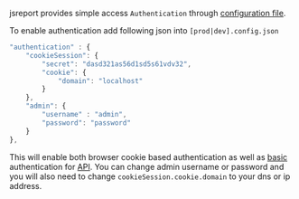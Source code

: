 jsreport provides simple access `Authentication` through [configuration file](https://github.com/jsreport/jsreport/blob/master/config.md).

To enable authentication add following json into `[prod|dev].config.json`

```js
"authentication" : {
	"cookieSession": {
        "secret": "dasd321as56d1sd5s61vdv32",
        "cookie": {
            "domain": "localhost"
        }
	},
	"admin": {
		"username" : "admin",
		"password": "password"
	}
},
```

This will enable both browser cookie based authentication as well as [basic](http://en.wikipedia.org/wiki/Basic_access_authentication) authentication for [API](/learn/api). You can change admin username or password and you will also need to change `cookieSession.cookie.domain` to your dns or ip address.
